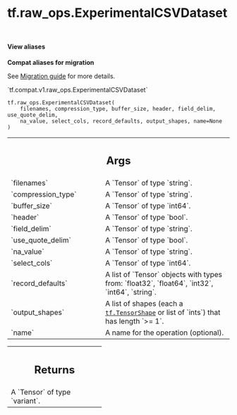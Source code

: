 <div itemscope itemtype="http://developers.google.com/ReferenceObject">
<meta itemprop="name" content="tf.raw_ops.ExperimentalCSVDataset" />
<meta itemprop="path" content="Stable" />
</div>

# tf.raw_ops.ExperimentalCSVDataset

<!-- Insert buttons and diff -->

<table class="tfo-notebook-buttons tfo-api nocontent" align="left">

</table>





<section class="expandable">
  <h4 class="showalways">View aliases</h4>
  <p>
<b>Compat aliases for migration</b>
<p>See
<a href="https://www.tensorflow.org/guide/migrate">Migration guide</a> for
more details.</p>
<p>`tf.compat.v1.raw_ops.ExperimentalCSVDataset`</p>
</p>
</section>

<pre class="devsite-click-to-copy prettyprint lang-py tfo-signature-link">
<code>tf.raw_ops.ExperimentalCSVDataset(
    filenames, compression_type, buffer_size, header, field_delim, use_quote_delim,
    na_value, select_cols, record_defaults, output_shapes, name=None
)
</code></pre>



<!-- Placeholder for "Used in" -->


<!-- Tabular view -->
 <table class="responsive fixed orange">
<colgroup><col width="214px"><col></colgroup>
<tr><th colspan="2"><h2 class="add-link">Args</h2></th></tr>

<tr>
<td>
`filenames`
</td>
<td>
A `Tensor` of type `string`.
</td>
</tr><tr>
<td>
`compression_type`
</td>
<td>
A `Tensor` of type `string`.
</td>
</tr><tr>
<td>
`buffer_size`
</td>
<td>
A `Tensor` of type `int64`.
</td>
</tr><tr>
<td>
`header`
</td>
<td>
A `Tensor` of type `bool`.
</td>
</tr><tr>
<td>
`field_delim`
</td>
<td>
A `Tensor` of type `string`.
</td>
</tr><tr>
<td>
`use_quote_delim`
</td>
<td>
A `Tensor` of type `bool`.
</td>
</tr><tr>
<td>
`na_value`
</td>
<td>
A `Tensor` of type `string`.
</td>
</tr><tr>
<td>
`select_cols`
</td>
<td>
A `Tensor` of type `int64`.
</td>
</tr><tr>
<td>
`record_defaults`
</td>
<td>
A list of `Tensor` objects with types from: `float32`, `float64`, `int32`, `int64`, `string`.
</td>
</tr><tr>
<td>
`output_shapes`
</td>
<td>
A list of shapes (each a <a href="../../tf/TensorShape.md"><code>tf.TensorShape</code></a> or list of `ints`) that has length `>= 1`.
</td>
</tr><tr>
<td>
`name`
</td>
<td>
A name for the operation (optional).
</td>
</tr>
</table>



<!-- Tabular view -->
 <table class="responsive fixed orange">
<colgroup><col width="214px"><col></colgroup>
<tr><th colspan="2"><h2 class="add-link">Returns</h2></th></tr>
<tr class="alt">
<td colspan="2">
A `Tensor` of type `variant`.
</td>
</tr>

</table>

